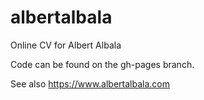 # albertalbala
Online CV for Albert Albala

Code can be found on the gh-pages branch.

See also https://www.albertalbala.com
